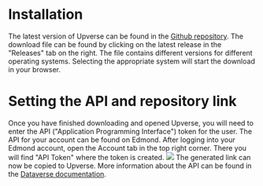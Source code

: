 # Installation
The latest version of Upverse can be found in the [Github repository](https://github.com/MPDL/upverse). The download file can be found by clicking on the latest release in the "Releases" tab on the right. The file contains different versions for different operating systems. Selecting the appropriate system will start the download in your browser.
# Setting the API and repository link
Once you have finished downloading and opened Upverse, you will need to enter the API ("Application Programming Interface") token for the user. The API for your account can be found on Edmond. After logging into your Edmond account, open the Account tab in the top right corner. There you will find "API Token" where the token is created. ![](https://pad.gwdg.de/uploads/ae4e78fe-5794-4009-83f9-5b8299c07f82.png)
The generated link can now be copied to Upverse. More information about the API can be found in the [Dataverse documentation](https://guides.dataverse.org/en/5.13/api/).